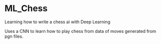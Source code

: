 # ML_Chess
Learning how to write a chess ai with Deep Learning

Uses a CNN to learn how to play chess from data of moves generated from pgn files. 
